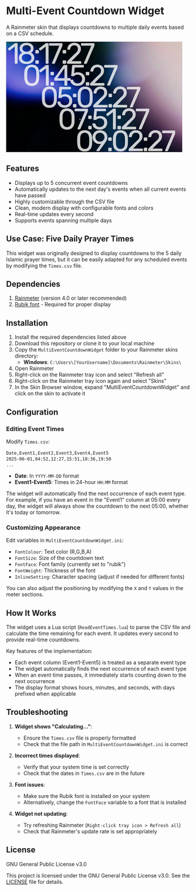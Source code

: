 # Multi-Event Countdown Widget

A Rainmeter skin that displays countdowns to multiple daily events based on a CSV schedule.

![Preview](preview.gif)

## Features

- Displays up to 5 concurrent event countdowns
- Automatically updates to the next day's events when all current events have passed
- Highly customizable through the CSV file
- Clean, modern display with configurable fonts and colors
- Real-time updates every second
- Supports events spanning multiple days

## Use Case: Five Daily Prayer Times

This widget was originally designed to display countdowns to the 5 daily Islamic prayer times, but it can be easily adapted for any scheduled events by modifying the `Times.csv` file.

## Dependencies

1. [Rainmeter](https://www.rainmeter.net/) (version 4.0 or later recommended)
2. [Rubik font](https://fonts.google.com/specimen/Rubik) - Required for proper display

## Installation

1. Install the required dependencies listed above
2. Download this repository or clone it to your local machine
3. Copy the `MultiEventCountdownWidget` folder to your Rainmeter skins directory:
   - **Windows**: `C:\Users\[YourUsername]\Documents\Rainmeter\Skins\`
4. Open Rainmeter
5. Right-click on the Rainmeter tray icon and select "Refresh all"
6. Right-click on the Rainmeter tray icon again and select "Skins"
7. In the Skin Browser window, expand "MultiEventCountdownWidget" and click on the skin to activate it

## Configuration

### Editing Event Times

Modify `Times.csv`:

```
Date,Event1,Event2,Event3,Event4,Event5
2025-06-01,04:52,12:27,15:51,18:36,19:50
...
```

- **Date**: In `YYYY-MM-DD` format
- **Event1-Event5**: Times in 24-hour `HH:MM` format

The widget will automatically find the next occurrence of each event type. For example, if you have an event in the "Event1" column at 05:00 every day, the widget will always show the countdown to the next 05:00, whether it's today or tomorrow.

### Customizing Appearance

Edit variables in `MultiEventCountdownWidget.ini`:

- `FontColour`: Text color (R,G,B,A)
- `FontSize`: Size of the countdown text
- `FontFace`: Font family (currently set to "rubik")
- `FontWeight`: Thickness of the font
- `InlineSetting`: Character spacing (adjust if needed for different fonts)

You can also adjust the positioning by modifying the `X` and `Y` values in the meter sections.

## How It Works

The widget uses a Lua script (`ReadEventTimes.lua`) to parse the CSV file and calculate the time remaining for each event. It updates every second to provide real-time countdowns.

Key features of the implementation:
- Each event column (Event1-Event5) is treated as a separate event type
- The widget automatically finds the next occurrence of each event type
- When an event time passes, it immediately starts counting down to the next occurrence
- The display format shows hours, minutes, and seconds, with days prefixed when applicable

## Troubleshooting

1. **Widget shows "Calculating..."**: 
   - Ensure the `Times.csv` file is properly formatted
   - Check that the file path in `MultiEventCountdownWidget.ini` is correct

2. **Incorrect times displayed**:
   - Verify that your system time is set correctly
   - Check that the dates in `Times.csv` are in the future

3. **Font issues**:
   - Make sure the Rubik font is installed on your system
   - Alternatively, change the `FontFace` variable to a font that is installed

4. **Widget not updating**:
   - Try refreshing Rainmeter (`Right-click tray icon > Refresh all`)
   - Check that Rainmeter's update rate is set appropriately

## License

GNU General Public License v3.0

This project is licensed under the GNU General Public License v3.0. See the [LICENSE](LICENSE) file for details.
